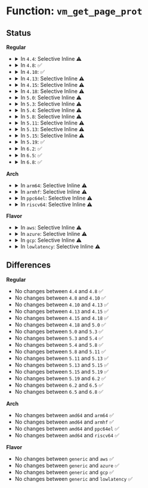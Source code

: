 # Function: <code>vm_get_page_prot</code>

## Status
<b>Regular</b>
<ul>
<li>
<details>
<summary>In <code>4.4</code>: Selective Inline ⚠️</summary>

```c
pgprot_t vm_get_page_prot(long unsigned int vm_flags);
```

**Collision:** Unique Global

**Inline:** Selective

**Transformation:** False

**Instances:**

```
In mm/mmap.c (ffffffff811c3e90)
Location: mm/mmap.c:85
Inline: True
Inline callers:
  - mm/mmap.c:vma_set_page_prot
  - mm/mmap.c:vma_set_page_prot
  - mm/mmap.c:do_brk
  - mm/mmap.c:mmap_region
  - mm/mmap.c:__install_special_mapping
Direct callers:
  - drivers/video/fbdev/core/fbmem.c:fb_mmap
  - drivers/char/agp/frontend.c:agp_create_segment
```
**Symbols:**

```
ffffffff811c3e90-ffffffff811c3ea6: vm_get_page_prot (STB_GLOBAL)
```
</details>
</li>
<li>
<details>
<summary>In <code>4.8</code>: ✅</summary>

```c
pgprot_t vm_get_page_prot(long unsigned int vm_flags);
```

**Collision:** Unique Global

**Inline:** No

**Transformation:** False

**Instances:**

```
In mm/mmap.c (ffffffff811dfcc0)
Location: mm/mmap.c:97
Inline: False
Direct callers:
  - mm/mmap.c:__install_special_mapping
  - mm/mmap.c:do_brk
  - mm/mmap.c:mmap_region
  - mm/mmap.c:vma_set_page_prot
  - mm/mmap.c:vma_set_page_prot
  - drivers/video/fbdev/core/fbmem.c:fb_mmap
  - drivers/char/agp/frontend.c:agp_create_segment
```
**Symbols:**

```
ffffffff811dfcc0-ffffffff811dfd54: vm_get_page_prot (STB_GLOBAL)
```
</details>
</li>
<li>
<details>
<summary>In <code>4.10</code>: ✅</summary>

```c
pgprot_t vm_get_page_prot(long unsigned int vm_flags);
```

**Collision:** Unique Global

**Inline:** No

**Transformation:** False

**Instances:**

```
In mm/mmap.c (ffffffff811efc10)
Location: mm/mmap.c:102
Inline: False
Direct callers:
  - mm/mmap.c:__install_special_mapping
  - mm/mmap.c:do_brk
  - mm/mmap.c:mmap_region
  - mm/mmap.c:vma_set_page_prot
  - mm/mmap.c:vma_set_page_prot
  - drivers/video/fbdev/core/fbmem.c:fb_mmap
  - drivers/char/agp/frontend.c:agp_create_segment
```
**Symbols:**

```
ffffffff811efc10-ffffffff811efca4: vm_get_page_prot (STB_GLOBAL)
```
</details>
</li>
<li>
<details>
<summary>In <code>4.13</code>: Selective Inline ⚠️</summary>

```c
pgprot_t vm_get_page_prot(long unsigned int vm_flags);
```

**Collision:** Unique Global

**Inline:** Selective

**Transformation:** False

**Instances:**

```
In mm/mmap.c (ffffffff811fd65d)
Location: mm/mmap.c:102
Inline: True
Inline callers:
  - mm/mmap.c:__install_special_mapping
  - mm/mmap.c:do_brk_flags
  - mm/mmap.c:mmap_region
  - mm/mmap.c:vma_set_page_prot
  - mm/mmap.c:vma_set_page_prot
Direct callers:
  - drivers/video/fbdev/core/fbmem.c:fb_mmap
  - drivers/char/agp/frontend.c:agp_create_segment
```
**Symbols:**

```
ffffffff811fab30-ffffffff811fab5d: vm_get_page_prot (STB_GLOBAL)
```
</details>
</li>
<li>
<details>
<summary>In <code>4.15</code>: Selective Inline ⚠️</summary>

```c
pgprot_t vm_get_page_prot(long unsigned int vm_flags);
```

**Collision:** Unique Global

**Inline:** Selective

**Transformation:** False

**Instances:**

```
In mm/mmap.c (ffffffff81215bfd)
Location: mm/mmap.c:103
Inline: True
Inline callers:
  - mm/mmap.c:__install_special_mapping
  - mm/mmap.c:do_brk_flags
  - mm/mmap.c:mmap_region
  - mm/mmap.c:vma_set_page_prot
  - mm/mmap.c:vma_set_page_prot
Direct callers:
  - drivers/video/fbdev/core/fbmem.c:fb_mmap
  - drivers/char/agp/frontend.c:agp_create_segment
```
**Symbols:**

```
ffffffff81213040-ffffffff8121306d: vm_get_page_prot (STB_GLOBAL)
```
</details>
</li>
<li>
<details>
<summary>In <code>4.18</code>: Selective Inline ⚠️</summary>

```c
pgprot_t vm_get_page_prot(long unsigned int vm_flags);
```

**Collision:** Unique Global

**Inline:** Selective

**Transformation:** False

**Instances:**

```
In mm/mmap.c (ffffffff81236a65)
Location: mm/mmap.c:110
Inline: True
Inline callers:
  - mm/mmap.c:__install_special_mapping
  - mm/mmap.c:do_brk_flags
  - mm/mmap.c:mmap_region
  - mm/mmap.c:vma_wants_writenotify
  - mm/mmap.c:vma_set_page_prot
  - mm/mmap.c:vma_set_page_prot
Direct callers:
  - mm/mprotect.c:mprotect_fixup
  - drivers/video/fbdev/core/fbmem.c:fb_mmap
  - drivers/char/agp/frontend.c:agp_create_segment
```
**Symbols:**

```
ffffffff81233fd0-ffffffff81234008: vm_get_page_prot (STB_GLOBAL)
```
</details>
</li>
<li>
<details>
<summary>In <code>5.0</code>: Selective Inline ⚠️</summary>

```c
pgprot_t vm_get_page_prot(long unsigned int vm_flags);
```

**Collision:** Unique Global

**Inline:** Selective

**Transformation:** False

**Instances:**

```
In mm/mmap.c (ffffffff8124a315)
Location: mm/mmap.c:110
Inline: True
Inline callers:
  - mm/mmap.c:__install_special_mapping
  - mm/mmap.c:do_brk_flags
  - mm/mmap.c:mmap_region
  - mm/mmap.c:vma_wants_writenotify
  - mm/mmap.c:vma_set_page_prot
  - mm/mmap.c:vma_set_page_prot
Direct callers:
  - mm/mprotect.c:mprotect_fixup
  - drivers/video/fbdev/core/fbmem.c:fb_mmap
  - drivers/char/agp/frontend.c:agp_create_segment
```
**Symbols:**

```
ffffffff81247780-ffffffff812477b8: vm_get_page_prot (STB_GLOBAL)
```
</details>
</li>
<li>
<details>
<summary>In <code>5.3</code>: Selective Inline ⚠️</summary>

```c
pgprot_t vm_get_page_prot(long unsigned int vm_flags);
```

**Collision:** Unique Global

**Inline:** Selective

**Transformation:** False

**Instances:**

```
In mm/mmap.c (ffffffff8125c65a)
Location: mm/mmap.c:112
Inline: True
Inline callers:
  - mm/mmap.c:__install_special_mapping
  - mm/mmap.c:do_brk_flags
  - mm/mmap.c:mmap_region
  - mm/mmap.c:vma_wants_writenotify
  - mm/mmap.c:vma_set_page_prot
  - mm/mmap.c:vma_set_page_prot
Direct callers:
  - mm/mprotect.c:mprotect_fixup
  - drivers/video/fbdev/core/fbmem.c:fb_mmap
  - drivers/char/agp/frontend.c:agp_create_segment
```
**Symbols:**

```
ffffffff81259990-ffffffff812599cd: vm_get_page_prot (STB_GLOBAL)
```
</details>
</li>
<li>
<details>
<summary>In <code>5.4</code>: Selective Inline ⚠️</summary>

```c
pgprot_t vm_get_page_prot(long unsigned int vm_flags);
```

**Collision:** Unique Global

**Inline:** Selective

**Transformation:** False

**Instances:**

```
In mm/mmap.c (ffffffff8126adba)
Location: mm/mmap.c:106
Inline: True
Inline callers:
  - mm/mmap.c:__install_special_mapping
  - mm/mmap.c:do_brk_flags
  - mm/mmap.c:mmap_region
  - mm/mmap.c:vma_wants_writenotify
  - mm/mmap.c:vma_set_page_prot
  - mm/mmap.c:vma_set_page_prot
Direct callers:
  - mm/mprotect.c:mprotect_fixup
  - drivers/video/fbdev/core/fbmem.c:fb_mmap
  - drivers/char/agp/frontend.c:agp_create_segment
```
**Symbols:**

```
ffffffff81267e60-ffffffff81267e9d: vm_get_page_prot (STB_GLOBAL)
```
</details>
</li>
<li>
<details>
<summary>In <code>5.8</code>: Selective Inline ⚠️</summary>

```c
pgprot_t vm_get_page_prot(long unsigned int vm_flags);
```

**Collision:** Unique Global

**Inline:** Selective

**Transformation:** False

**Instances:**

```
In mm/mmap.c (ffffffff8129cfda)
Location: mm/mmap.c:109
Inline: True
Inline callers:
  - mm/mmap.c:__install_special_mapping
  - mm/mmap.c:do_brk_flags
  - mm/mmap.c:mmap_region
  - mm/mmap.c:vma_wants_writenotify
  - mm/mmap.c:vma_set_page_prot
  - mm/mmap.c:vma_set_page_prot
Direct callers:
  - mm/mprotect.c:mprotect_fixup
  - mm/userfaultfd.c:mwriteprotect_range
  - mm/userfaultfd.c:mwriteprotect_range
  - fs/exec.c:__bprm_mm_init
  - drivers/video/fbdev/core/fbmem.c:fb_mmap
  - drivers/char/agp/frontend.c:agp_create_segment
```
**Symbols:**

```
ffffffff81297ea0-ffffffff81297edd: vm_get_page_prot (STB_GLOBAL)
```
</details>
</li>
<li>
<details>
<summary>In <code>5.11</code>: Selective Inline ⚠️</summary>

```c
pgprot_t vm_get_page_prot(long unsigned int vm_flags);
```

**Collision:** Unique Global

**Inline:** Selective

**Transformation:** False

**Instances:**

```
In mm/mmap.c (ffffffff812a83da)
Location: mm/mmap.c:109
Inline: True
Inline callers:
  - mm/mmap.c:__install_special_mapping
  - mm/mmap.c:do_brk_flags
  - mm/mmap.c:mmap_region
  - mm/mmap.c:vma_wants_writenotify
  - mm/mmap.c:vma_set_page_prot
  - mm/mmap.c:vma_set_page_prot
Direct callers:
  - mm/mprotect.c:mprotect_fixup
  - mm/userfaultfd.c:mwriteprotect_range
  - mm/userfaultfd.c:mwriteprotect_range
  - fs/exec.c:__bprm_mm_init
  - drivers/video/fbdev/core/fbmem.c:fb_mmap
```
**Symbols:**

```
ffffffff812a3040-ffffffff812a307d: vm_get_page_prot (STB_GLOBAL)
```
</details>
</li>
<li>
<details>
<summary>In <code>5.13</code>: Selective Inline ⚠️</summary>

```c
pgprot_t vm_get_page_prot(long unsigned int vm_flags);
```

**Collision:** Unique Global

**Inline:** Selective

**Transformation:** False

**Instances:**

```
In mm/mmap.c (ffffffff812abdea)
Location: mm/mmap.c:115
Inline: True
Inline callers:
  - mm/mmap.c:__install_special_mapping
  - mm/mmap.c:do_brk_flags
  - mm/mmap.c:mmap_region
  - mm/mmap.c:vma_wants_writenotify
  - mm/mmap.c:vma_set_page_prot
  - mm/mmap.c:vma_set_page_prot
Direct callers:
  - mm/mprotect.c:mprotect_fixup
  - mm/userfaultfd.c:mwriteprotect_range
  - mm/userfaultfd.c:mwriteprotect_range
  - fs/exec.c:__bprm_mm_init
  - drivers/video/fbdev/core/fbmem.c:fb_mmap
```
**Symbols:**

```
ffffffff812a88a0-ffffffff812a88dd: vm_get_page_prot (STB_GLOBAL)
```
</details>
</li>
<li>
<details>
<summary>In <code>5.15</code>: Selective Inline ⚠️</summary>

```c
pgprot_t vm_get_page_prot(long unsigned int vm_flags);
```

**Collision:** Unique Global

**Inline:** Selective

**Transformation:** False

**Instances:**

```
In mm/mmap.c (ffffffff812ed4ea)
Location: mm/mmap.c:115
Inline: True
Inline callers:
  - mm/mmap.c:__install_special_mapping
  - mm/mmap.c:do_brk_flags
  - mm/mmap.c:mmap_region
  - mm/mmap.c:vma_wants_writenotify
  - mm/mmap.c:vma_set_page_prot
  - mm/mmap.c:vma_set_page_prot
Direct callers:
  - mm/mprotect.c:mprotect_fixup
  - mm/userfaultfd.c:mwriteprotect_range
  - mm/userfaultfd.c:mwriteprotect_range
  - fs/exec.c:__bprm_mm_init
  - drivers/video/fbdev/core/fbmem.c:fb_mmap
```
**Symbols:**

```
ffffffff812e9f10-ffffffff812e9f4d: vm_get_page_prot (STB_GLOBAL)
```
</details>
</li>
<li>
<details>
<summary>In <code>5.19</code>: ✅</summary>

```c
pgprot_t vm_get_page_prot(long unsigned int vm_flags);
```

**Collision:** Unique Global

**Inline:** No

**Transformation:** False

**Instances:**

```
In arch/x86/mm/pgprot.c (ffffffff810af6a0)
Location: arch/x86/mm/pgprot.c:7
Inline: False
Direct callers:
  - mm/mmap.c:__install_special_mapping
  - mm/mmap.c:do_brk_flags
  - mm/mmap.c:mmap_region
  - mm/mmap.c:vma_wants_writenotify
  - mm/mmap.c:vma_set_page_prot
  - mm/mmap.c:vma_set_page_prot
  - mm/mprotect.c:mprotect_fixup
  - mm/userfaultfd.c:uffd_wp_range
  - mm/userfaultfd.c:uffd_wp_range
  - fs/exec.c:alloc_bprm
  - drivers/video/fbdev/core/fbmem.c:fb_mmap
```
**Symbols:**

```
ffffffff810af6a0-ffffffff810af701: vm_get_page_prot (STB_GLOBAL)
```
</details>
</li>
<li>
<details>
<summary>In <code>6.2</code>: ✅</summary>

```c
pgprot_t vm_get_page_prot(long unsigned int vm_flags);
```

**Collision:** Unique Global

**Inline:** No

**Transformation:** False

**Instances:**

```
In arch/x86/mm/pgprot.c (ffffffff810c9b40)
Location: arch/x86/mm/pgprot.c:35
Inline: False
Direct callers:
  - mm/mmap.c:__install_special_mapping
  - mm/mmap.c:do_brk_flags
  - mm/mmap.c:mmap_region
  - mm/mmap.c:vma_wants_writenotify
  - mm/mmap.c:vma_set_page_prot
  - mm/mmap.c:vma_set_page_prot
  - mm/mprotect.c:mprotect_fixup
  - mm/userfaultfd.c:uffd_wp_range
  - mm/userfaultfd.c:uffd_wp_range
  - fs/exec.c:alloc_bprm
  - drivers/video/fbdev/core/fbmem.c:fb_mmap
```
**Symbols:**

```
ffffffff810c9b40-ffffffff810c9b97: vm_get_page_prot (STB_GLOBAL)
```
</details>
</li>
<li>
<details>
<summary>In <code>6.5</code>: ✅</summary>

```c
pgprot_t vm_get_page_prot(long unsigned int vm_flags);
```

**Collision:** Unique Global

**Inline:** No

**Transformation:** False

**Instances:**

```
In arch/x86/mm/pgprot.c (ffffffff810cd1b0)
Location: arch/x86/mm/pgprot.c:35
Inline: False
Direct callers:
  - mm/mmap.c:__install_special_mapping
  - mm/mmap.c:do_brk_flags
  - mm/mmap.c:mmap_region
  - mm/mmap.c:vma_wants_writenotify
  - mm/mmap.c:vma_set_page_prot
  - mm/mmap.c:vma_set_page_prot
  - mm/mprotect.c:mprotect_fixup
  - fs/exec.c:alloc_bprm
  - drivers/video/fbdev/core/fbmem.c:fb_mmap
```
**Symbols:**

```
ffffffff810cd1b0-ffffffff810cd207: vm_get_page_prot (STB_GLOBAL)
```
</details>
</li>
<li>
<details>
<summary>In <code>6.8</code>: ✅</summary>

```c
pgprot_t vm_get_page_prot(long unsigned int vm_flags);
```

**Collision:** Unique Global

**Inline:** No

**Transformation:** False

**Instances:**

```
In arch/x86/mm/pgprot.c (ffffffff810d5890)
Location: arch/x86/mm/pgprot.c:35
Inline: False
Direct callers:
  - mm/mmap.c:__install_special_mapping
  - mm/mmap.c:do_brk_flags
  - mm/mmap.c:mmap_region
  - mm/mmap.c:vma_wants_writenotify
  - mm/mmap.c:vma_set_page_prot
  - mm/mmap.c:vma_set_page_prot
  - mm/mprotect.c:mprotect_fixup
  - fs/exec.c:alloc_bprm
  - drivers/video/fbdev/core/fb_io_fops.c:fb_io_mmap
  - drivers/gpu/drm/drm_gem.c:drm_gem_mmap_obj
```
**Symbols:**

```
ffffffff810d5890-ffffffff810d58e7: vm_get_page_prot (STB_GLOBAL)
```
</details>
</li>
</ul>
<b>Arch</b>
<ul>
<li>
<details>
<summary>In <code>arm64</code>: Selective Inline ⚠️</summary>

```c
pgprot_t vm_get_page_prot(long unsigned int vm_flags);
```

**Collision:** Unique Global

**Inline:** Selective

**Transformation:** False

**Instances:**

```
In mm/mmap.c (ffff8000103024c8)
Location: mm/mmap.c:106
Inline: True
Inline callers:
  - mm/mmap.c:__install_special_mapping
  - mm/mmap.c:do_brk_flags
  - mm/mmap.c:mmap_region
  - mm/mmap.c:vm_pgprot_modify
Direct callers:
  - drivers/video/fbdev/core/fbmem.c:fb_mmap
```
**Symbols:**

```
ffff8000102ff070-ffff8000102ff0a4: vm_get_page_prot (STB_GLOBAL)
```
</details>
</li>
<li>
<details>
<summary>In <code>armhf</code>: Selective Inline ⚠️</summary>

```c
pgprot_t vm_get_page_prot(long unsigned int vm_flags);
```

**Collision:** Unique Global

**Inline:** Selective

**Transformation:** False

**Instances:**

```
In mm/mmap.c (c0520bb4)
Location: mm/mmap.c:106
Inline: True
Inline callers:
  - mm/mmap.c:__install_special_mapping
  - mm/mmap.c:do_brk_flags
  - mm/mmap.c:mmap_region
  - mm/mmap.c:vma_set_page_prot
  - mm/mmap.c:vma_set_page_prot
Direct callers:
  - fs/exec.c:__do_execve_file
  - drivers/video/fbdev/core/fbmem.c:fb_mmap
```
**Symbols:**

```
c051de64-c051de8c: vm_get_page_prot (STB_GLOBAL)
```
</details>
</li>
<li>
<details>
<summary>In <code>ppc64el</code>: Selective Inline ⚠️</summary>

```c
pgprot_t vm_get_page_prot(long unsigned int vm_flags);
```

**Collision:** Unique Global

**Inline:** Selective

**Transformation:** False

**Instances:**

```
In mm/mmap.c (c0000000003ce99c)
Location: mm/mmap.c:106
Inline: True
Inline callers:
  - mm/mmap.c:__install_special_mapping
  - mm/mmap.c:do_brk_flags
  - mm/mmap.c:mmap_region
  - mm/mmap.c:vm_pgprot_modify
Direct callers:
  - drivers/video/fbdev/core/fbmem.c:fb_mmap
  - drivers/char/agp/frontend.c:agp_create_segment
```
**Symbols:**

```
c0000000003cabf0-c0000000003cac20: vm_get_page_prot (STB_GLOBAL)
```
</details>
</li>
<li>
<details>
<summary>In <code>riscv64</code>: Selective Inline ⚠️</summary>

```c
pgprot_t vm_get_page_prot(long unsigned int vm_flags);
```

**Collision:** Unique Global

**Inline:** Selective

**Transformation:** False

**Instances:**

```
In mm/mmap.c (ffffffe00020f416)
Location: mm/mmap.c:106
Inline: True
Inline callers:
  - mm/mmap.c:__install_special_mapping
  - mm/mmap.c:do_brk_flags
  - mm/mmap.c:mmap_region
  - mm/mmap.c:vma_set_page_prot
  - mm/mmap.c:vma_set_page_prot
Direct callers:
  - fs/exec.c:__do_execve_file
  - drivers/video/fbdev/core/fbmem.c:fb_mmap
```
**Symbols:**

```
ffffffe00020d0e0-ffffffe00020d110: vm_get_page_prot (STB_GLOBAL)
```
</details>
</li>
</ul>
<b>Flavor</b>
<ul>
<li>
<details>
<summary>In <code>aws</code>: Selective Inline ⚠️</summary>

```c
pgprot_t vm_get_page_prot(long unsigned int vm_flags);
```

**Collision:** Unique Global

**Inline:** Selective

**Transformation:** False

**Instances:**

```
In mm/mmap.c (ffffffff8126340a)
Location: mm/mmap.c:106
Inline: True
Inline callers:
  - mm/mmap.c:__install_special_mapping
  - mm/mmap.c:do_brk_flags
  - mm/mmap.c:mmap_region
  - mm/mmap.c:vma_wants_writenotify
  - mm/mmap.c:vma_set_page_prot
  - mm/mmap.c:vma_set_page_prot
Direct callers:
  - mm/mprotect.c:mprotect_fixup
  - drivers/video/fbdev/core/fbmem.c:fb_mmap
  - drivers/char/agp/frontend.c:agp_create_segment
```
**Symbols:**

```
ffffffff812604b0-ffffffff812604ed: vm_get_page_prot (STB_GLOBAL)
```
</details>
</li>
<li>
<details>
<summary>In <code>azure</code>: Selective Inline ⚠️</summary>

```c
pgprot_t vm_get_page_prot(long unsigned int vm_flags);
```

**Collision:** Unique Global

**Inline:** Selective

**Transformation:** False

**Instances:**

```
In mm/mmap.c (ffffffff8125582a)
Location: mm/mmap.c:106
Inline: True
Inline callers:
  - mm/mmap.c:__install_special_mapping
  - mm/mmap.c:do_brk_flags
  - mm/mmap.c:mmap_region
  - mm/mmap.c:vma_wants_writenotify
  - mm/mmap.c:vma_set_page_prot
  - mm/mmap.c:vma_set_page_prot
Direct callers:
  - mm/mprotect.c:mprotect_fixup
  - drivers/video/fbdev/core/fbmem.c:fb_mmap
  - drivers/char/agp/frontend.c:agp_create_segment
```
**Symbols:**

```
ffffffff812528d0-ffffffff8125290d: vm_get_page_prot (STB_GLOBAL)
```
</details>
</li>
<li>
<details>
<summary>In <code>gcp</code>: Selective Inline ⚠️</summary>

```c
pgprot_t vm_get_page_prot(long unsigned int vm_flags);
```

**Collision:** Unique Global

**Inline:** Selective

**Transformation:** False

**Instances:**

```
In mm/mmap.c (ffffffff812611aa)
Location: mm/mmap.c:106
Inline: True
Inline callers:
  - mm/mmap.c:__install_special_mapping
  - mm/mmap.c:do_brk_flags
  - mm/mmap.c:mmap_region
  - mm/mmap.c:vma_wants_writenotify
  - mm/mmap.c:vma_set_page_prot
  - mm/mmap.c:vma_set_page_prot
Direct callers:
  - mm/mprotect.c:mprotect_fixup
  - drivers/video/fbdev/core/fbmem.c:fb_mmap
  - drivers/char/agp/frontend.c:agp_create_segment
```
**Symbols:**

```
ffffffff8125e250-ffffffff8125e28d: vm_get_page_prot (STB_GLOBAL)
```
</details>
</li>
<li>
<details>
<summary>In <code>lowlatency</code>: Selective Inline ⚠️</summary>

```c
pgprot_t vm_get_page_prot(long unsigned int vm_flags);
```

**Collision:** Unique Global

**Inline:** Selective

**Transformation:** False

**Instances:**

```
In mm/mmap.c (ffffffff81270b7a)
Location: mm/mmap.c:106
Inline: True
Inline callers:
  - mm/mmap.c:__install_special_mapping
  - mm/mmap.c:do_brk_flags
  - mm/mmap.c:mmap_region
  - mm/mmap.c:vma_wants_writenotify
  - mm/mmap.c:vma_set_page_prot
  - mm/mmap.c:vma_set_page_prot
Direct callers:
  - mm/mprotect.c:mprotect_fixup
  - drivers/video/fbdev/core/fbmem.c:fb_mmap
  - drivers/char/agp/frontend.c:agp_create_segment
```
**Symbols:**

```
ffffffff8126dc30-ffffffff8126dc6d: vm_get_page_prot (STB_GLOBAL)
```
</details>
</li>
</ul>

## Differences
<b>Regular</b>
<ul>
<li>
No changes between <code>4.4</code> and <code>4.8</code> ✅
</li>
<li>
No changes between <code>4.8</code> and <code>4.10</code> ✅
</li>
<li>
No changes between <code>4.10</code> and <code>4.13</code> ✅
</li>
<li>
No changes between <code>4.13</code> and <code>4.15</code> ✅
</li>
<li>
No changes between <code>4.15</code> and <code>4.18</code> ✅
</li>
<li>
No changes between <code>4.18</code> and <code>5.0</code> ✅
</li>
<li>
No changes between <code>5.0</code> and <code>5.3</code> ✅
</li>
<li>
No changes between <code>5.3</code> and <code>5.4</code> ✅
</li>
<li>
No changes between <code>5.4</code> and <code>5.8</code> ✅
</li>
<li>
No changes between <code>5.8</code> and <code>5.11</code> ✅
</li>
<li>
No changes between <code>5.11</code> and <code>5.13</code> ✅
</li>
<li>
No changes between <code>5.13</code> and <code>5.15</code> ✅
</li>
<li>
No changes between <code>5.15</code> and <code>5.19</code> ✅
</li>
<li>
No changes between <code>5.19</code> and <code>6.2</code> ✅
</li>
<li>
No changes between <code>6.2</code> and <code>6.5</code> ✅
</li>
<li>
No changes between <code>6.5</code> and <code>6.8</code> ✅
</li>
</ul>
<b>Arch</b>
<ul>
<li>
No changes between <code>amd64</code> and <code>arm64</code> ✅
</li>
<li>
No changes between <code>amd64</code> and <code>armhf</code> ✅
</li>
<li>
No changes between <code>amd64</code> and <code>ppc64el</code> ✅
</li>
<li>
No changes between <code>amd64</code> and <code>riscv64</code> ✅
</li>
</ul>
<b>Flavor</b>
<ul>
<li>
No changes between <code>generic</code> and <code>aws</code> ✅
</li>
<li>
No changes between <code>generic</code> and <code>azure</code> ✅
</li>
<li>
No changes between <code>generic</code> and <code>gcp</code> ✅
</li>
<li>
No changes between <code>generic</code> and <code>lowlatency</code> ✅
</li>
</ul>
